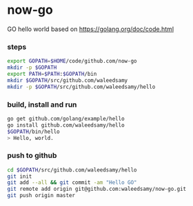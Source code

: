 # now-go
 GO hello world based on https://golang.org/doc/code.html


### steps
```bash
export GOPATH=$HOME/code/github.com/now-go
mkdir -p $GOPATH
export PATH=$PATH:$GOPATH/bin
mkdir $GOPATH/src/github.com/waleedsamy
mkdir -p $GOPATH/src/github.com/waleedsamy/hello
```

### build, install and run

```bash
go get github.com/golang/example/hello
go install github.com/waleedsamy/hello
$GOPATH/bin/hello
> Hello, world.
```

### push to github
```bash
cd $GOPATH/src/github.com/waleedsamy/hello
git init
git add --all && git commit -am "Hello GO"
git remote add origin git@github.com:waleedsamy/now-go.git
git push origin master
```
